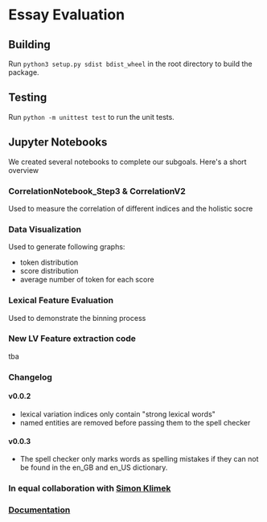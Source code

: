# Essay Evaluation

## Building
Run ```python3 setup.py sdist bdist_wheel``` in the root directory to build the package.

## Testing
Run ```python -m unittest test``` to run the unit tests.
## Jupyter Notebooks
We created several notebooks to complete our subgoals. Here's a short overview

### CorrelationNotebook_Step3 & CorrelationV2
Used to measure the correlation of different indices and the holistic socre

### Data Visualization
Used to generate following graphs:
- token distribution
- score distribution
- average number of token for each score

### Lexical Feature Evaluation
Used to demonstrate the binning process

### New LV Feature extraction code
tba


### Changelog

#### v0.0.2
- lexical variation indices only contain "strong lexical words"
- named entities are removed before passing them to the spell checker

#### v0.0.3
- The spell checker only marks words as spelling mistakes if they can not be found in the en_GB and en_US dictionary. 

### In equal collaboration with [Simon Klimek](go@simkli.de)

### [Documentation](https://home.in.tum.de/~klimek/essayevaluation/)